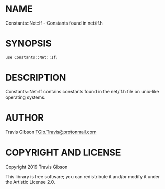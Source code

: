 NAME
====

Constants::Net::If - Constants found in net/if.h

SYNOPSIS
========

```perl6
use Constants::Net::If;
```

DESCRIPTION
===========

Constants::Net::If contains constants found in the net/if.h file on unix-like operating systems.

AUTHOR
======

Travis Gibson <TGib.Travis@protonmail.com>

COPYRIGHT AND LICENSE
=====================

Copyright 2019 Travis Gibson

This library is free software; you can redistribute it and/or modify it under the Artistic License 2.0.

